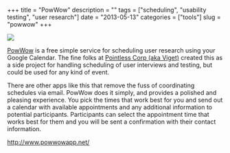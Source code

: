 +++
title = "PowWow"
description = ""
tags = ["scheduling", "usability testing", "user research"]
date = "2013-05-13"
categories = ["tools"]
slug = "powwow"
+++


<div class="tool-screenshot mb1"><a href="http://www.powwowapp.net/"><img id="bluga-thumbnail-2661" class="bluga-thumbnail custom" src="/media/bluga/
wt522f95bc25025_custom.jpg"/></a></div><p><a href="http://www.powwowapp.net/">PowWow</a> is a free simple service for scheduling user research using your Google Calendar. The fine folks at <a href="http://pointlesscorp.com/">Pointless Corp (aka Viget)</a> created this as a side project for handling scheduling of user interviews and testing, but could be used for any kind of event.</p>

<p>There are other apps like this that remove the fuss of coordinating schedules via email. PowWow does it simply, and provides a polished and pleasing experience. You pick the times that work best for you and send out a calendar with available appointments and any additional information to potential participants. Participants can select the appointment time that works best for them and you will be sent a confirmation with their contact information.</p>

  
<p><a href="http://www.powwowapp.net/">http://www.powwowapp.net/</a></p>
      
